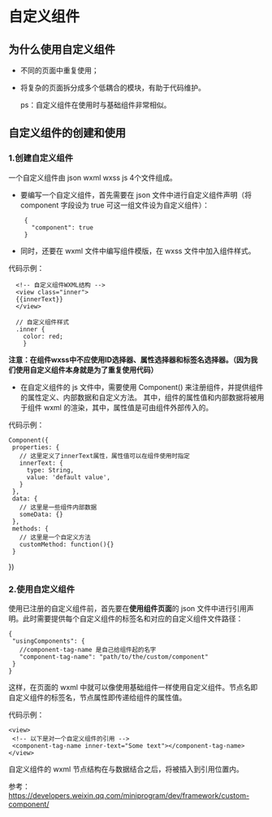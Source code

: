 # 自定义组件

## 为什么使用自定义组件
 * 不同的页面中重复使用；
 * 将复杂的页面拆分成多个低耦合的模块，有助于代码维护。

   ps：自定义组件在使用时与基础组件非常相似。

## 自定义组件的创建和使用
### 1.创建自定义组件
   一个自定义组件由 json wxml wxss js 4个文件组成。

   * 要编写一个自定义组件，首先需要在 json 文件中进行自定义组件声明（将 component 字段设为 true 可这一组文件设为自定义组件）：

          {
            "component": true
          }

   * 同时，还要在 wxml 文件中编写组件模版，在 wxss 文件中加入组件样式。

   代码示例：

      <!-- 自定义组件WXML结构 -->
      <view class="inner">
      {{innerText}}
      </view>

      // 自定义组件样式
      .inner {
        color: red;
        }

   **注意：在组件wxss中不应使用ID选择器、属性选择器和标签名选择器。（因为我们使用自定义组件本身就是为了重复使用代码）**

   * 在自定义组件的 js 文件中，需要使用 Component() 来注册组件，并提供组件的属性定义、内部数据和自定义方法。
   其中，组件的属性值和内部数据将被用于组件 wxml 的渲染，其中，属性值是可由组件外部传入的。

   代码示例：

    Component({
     properties: {
       // 这里定义了innerText属性，属性值可以在组件使用时指定
       innerText: {
         type: String,
         value: 'default value',
       }
     },
     data: {
       // 这里是一些组件内部数据
       someData: {}
     },
     methods: {
       // 这里是一个自定义方法
       customMethod: function(){}
     }
   })

### 2.使用自定义组件
   使用已注册的自定义组件前，首先要在**使用组件页面**的 json 文件中进行引用声明。此时需要提供每个自定义组件的标签名和对应的自定义组件文件路径：

    {
     "usingComponents": {
       //component-tag-name 是自己给组件起的名字
       "component-tag-name": "path/to/the/custom/component"
     }
    }
   这样，在页面的 wxml 中就可以像使用基础组件一样使用自定义组件。节点名即自定义组件的标签名，节点属性即传递给组件的属性值。

   代码示例：

    <view>
     <!-- 以下是对一个自定义组件的引用 -->
     <component-tag-name inner-text="Some text"></component-tag-name>
    </view>
   自定义组件的 wxml 节点结构在与数据结合之后，将被插入到引用位置内。

参考：https://developers.weixin.qq.com/miniprogram/dev/framework/custom-component/
